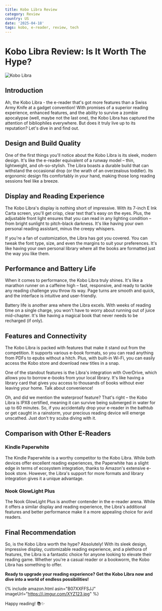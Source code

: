 ```yaml
---
title: Kobo Libra Review
category: Review
country: US
date: '2025-04-18'
tags: kobo, e-reader, review, tech
---
```


# Kobo Libra Review: Is It Worth The Hype?

![Kobo Libra](https://i.imgur.com/XYZ123.jpg)

## Introduction

Ah, the Kobo Libra - the e-reader that's got more features than a Swiss Army Knife at a gadget convention! With promises of a superior reading experience, enhanced features, and the ability to survive a zombie apocalypse (well, maybe not the last one), the Kobo Libra has captured the attention of bibliophiles everywhere. But does it truly live up to its reputation? Let's dive in and find out.

## Design and Build Quality

One of the first things you'll notice about the Kobo Libra is its sleek, modern design. It's like the e-reader equivalent of a runway model – thin, lightweight, and oh-so-stylish. The Libra boasts a durable build that can withstand the occasional drop (or the wrath of an overzealous toddler). Its ergonomic design fits comfortably in your hand, making those long reading sessions feel like a breeze.

## Display and Reading Experience

The Kobo Libra's display is nothing short of impressive. With its 7-inch E Ink Carta screen, you'll get crisp, clear text that's easy on the eyes. Plus, the adjustable front light ensures that you can read in any lighting condition – from bright sunlight to pitch-black darkness. It's like having your own personal reading assistant, minus the creepy whispers.

If you're a fan of customization, the Libra has got you covered. You can tweak the font type, size, and even the margins to suit your preferences. It's like having your own personal library where all the books are formatted just the way you like them.

## Performance and Battery Life

When it comes to performance, the Kobo Libra truly shines. It's like a marathon runner on a caffeine high – fast, responsive, and ready to tackle any reading challenge you throw its way. Page turns are smooth and quick, and the interface is intuitive and user-friendly.

Battery life is another area where the Libra excels. With weeks of reading time on a single charge, you won't have to worry about running out of juice mid-chapter. It's like having a magical book that never needs to be recharged (if only).

## Features and Connectivity

The Kobo Libra is packed with features that make it stand out from the competition. It supports various e-book formats, so you can read anything from PDFs to epubs without a hitch. Plus, with built-in Wi-Fi, you can easily access the Kobo store and download new titles in a snap.

One of the standout features is the Libra's integration with OverDrive, which allows you to borrow e-books from your local library. It's like having a library card that gives you access to thousands of books without ever leaving your home. Talk about convenience!

Oh, and did we mention the waterproof feature? That's right – the Kobo Libra is IPX8 certified, meaning it can survive being submerged in water for up to 60 minutes. So, if you accidentally drop your e-reader in the bathtub or get caught in a rainstorm, your precious reading device will emerge unscathed. Just don't try scuba diving with it.

## Comparison with Other E-Readers

### Kindle Paperwhite

The Kindle Paperwhite is a worthy competitor to the Kobo Libra. While both devices offer excellent reading experiences, the Paperwhite has a slight edge in terms of ecosystem integration, thanks to Amazon's extensive e-book store. However, the Libra's support for more formats and library integration gives it a unique advantage.

### Nook GlowLight Plus

The Nook GlowLight Plus is another contender in the e-reader arena. While it offers a similar display and reading experience, the Libra's additional features and better performance make it a more appealing choice for avid readers.

## Final Recommendation

So, is the Kobo Libra worth the hype? Absolutely! With its sleek design, impressive display, customizable reading experience, and a plethora of features, the Libra is a fantastic choice for anyone looking to elevate their reading game. Whether you're a casual reader or a bookworm, the Kobo Libra has something to offer.

**Ready to upgrade your reading experience? Get the Kobo Libra now and dive into a world of endless possibilities!**

{% include amazon.html asin="B07XXFFSJJ" imageUrl="https://i.imgur.com/XYZ123.jpg" %}

Happy reading! 📚✨
